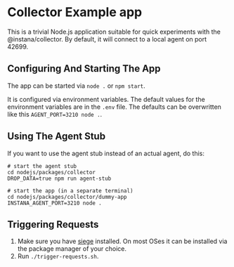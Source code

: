 # Collector Example app

This is a trivial Node.js application suitable for quick experiments with the @instana/collector. By default, it will connect to a local agent on port 42699.

## Configuring And Starting The App

The app can be started via `node .` or `npm start`.

It is configured via environment variables. The default values for the environment variables are in the `.env` file.
The defaults can be overwritten like this `AGENT_PORT=3210 node .`.

## Using The Agent Stub

If you want to use the agent stub instead of an actual agent, do this:

```
# start the agent stub
cd nodejs/packages/collector
DROP_DATA=true npm run agent-stub

# start the app (in a separate terminal)
cd nodejs/packages/collector/dummy-app
INSTANA_AGENT_PORT=3210 node .
```

## Triggering Requests

1. Make sure you have [siege](https://www.joedog.org/siege-home/) installed. On most OSes it can be installed via the package manager of your choice.
2. Run `./trigger-requests.sh`.

